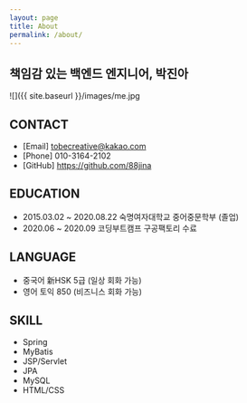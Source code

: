 ```yaml
---
layout: page
title: About
permalink: /about/
---
```



## 책임감 있는 백엔드 엔지니어, 박진아  
![]({{ site.baseurl }}/images/me.jpg


CONTACT 
---
- [Email] tobecreative@kakao.com
- [Phone] 010-3164-2102
- [GitHub] <https://github.com/88jina>

EDUCATION
---
- 2015.03.02 ~ 2020.08.22 숙명여자대학교 중어중문학부 (졸업)
- 2020.06 ~ 2020.09 코딩부트캠프 구공팩토리 수료

LANGUAGE
---
- 중국어 新HSK 5급 (일상 회화 가능)
- 영어 토익 850 (비즈니스 회화 가능)

SKILL
---
- Spring 
- MyBatis
- JSP/Servlet
- JPA
- MySQL
- HTML/CSS
